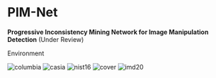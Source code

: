 # PIM-Net

**Progressive Inconsistency Mining Network for Image Manipulation Detection**  (Under Review)

Environment


![columbia](https://github.com/ningnbai/PIM-Net/assets/106603827/43fe7b3a-311c-4a8e-a4d2-88c63e0dabec)
![casia](https://github.com/ningnbai/PIM-Net/assets/106603827/bb8be896-ada2-4281-a7be-f9bd0154e6ca)
![nist16](https://github.com/ningnbai/PIM-Net/assets/106603827/a0600114-82ba-4af1-bd47-ba97ef50e2e4)
![cover](https://github.com/ningnbai/PIM-Net/assets/106603827/beaf78a5-77aa-4d13-8880-f8c06d367aaa)
![imd20](https://github.com/ningnbai/PIM-Net/assets/106603827/c97cf472-1e83-4600-ad74-4fe4cfb2b1ac)
